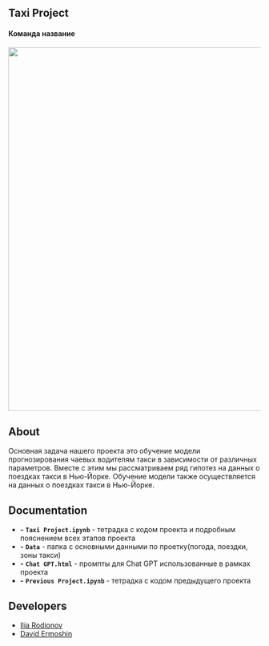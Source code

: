 ## Taxi Project
#### Команда название

<p align="center">
      <img src="https://i.ibb.co/rw17Qpr/e2457c6853d55126c05f61e70548bb.jpg" width="726">
</p>


## About

Основная задача нашего проекта это обучение модели прогнозирования чаевых водителям такси в зависимости от различных параметров.
Вместе с этим мы рассматриваем ряд гипотез на данных о поездках такси в Нью-Йорке. Обучение модели также осуществляется на данных о поездках такси в Нью-Йорке.

## Documentation

- **-** **`Taxi Project.ipynb`** - тетрадка с кодом проекта и подробным пояснением всех этапов проекта
- **-** **`Data`** - папка с основными данными по проетку(погода, поездки, зоны такси)
- **-** **`Chat GPT.html`** - промпты для Chat GPT использованные в рамках проекта
- **-** **`Previous Project.ipynb`** - тетрадка с кодом предыдущего проекта

## Developers

- [Ilia Rodionov](https://github.com/IliaRodionov)
- [David Ermoshin](https://github.com/Rudolffovich)

